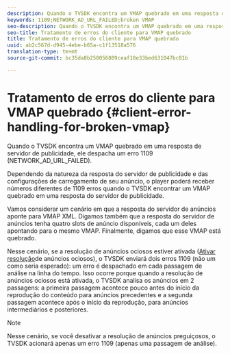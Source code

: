 ```yaml
---
description: Quando o TVSDK encontra um VMAP quebrado em uma resposta de servidor de publicidade, ele despacha um erro 1109 (NETWORK_AD_URL_FAILED).
keywords: 1109;NETWORK_AD_URL_FAILED;broken VMAP
seo-description: Quando o TVSDK encontra um VMAP quebrado em uma resposta de servidor de publicidade, ele despacha um erro 1109 (NETWORK_AD_URL_FAILED).
seo-title: Tratamento de erros do cliente para VMAP quebrado
title: Tratamento de erros do cliente para VMAP quebrado
uuid: ab2c567d-d945-4ebe-b65a-c1f13518a576
translation-type: tm+mt
source-git-commit: bc35da8b258056809ceaf18e33bed631047bc81b

---
```



# Tratamento de erros do cliente para VMAP quebrado {#client-error-handling-for-broken-vmap}

Quando o TVSDK encontra um VMAP quebrado em uma resposta de servidor de publicidade, ele despacha um erro 1109 (NETWORK_AD_URL_FAILED).

Dependendo da natureza da resposta do servidor de publicidade e das configurações de carregamento de seu anúncio, o player poderá receber números diferentes de 1109 erros quando o TVSDK encontrar um VMAP quebrado em uma resposta do servidor de publicidade.

Vamos considerar um cenário em que a resposta do servidor de anúncios aponte para VMAP XML. Digamos também que a resposta do servidor de anúncios tenha quatro slots de anúncio disponíveis, cada um deles apontando para o mesmo VMAP. Finalmente, digamos que esse VMAP está quebrado.

Nesse cenário, se a resolução de anúncios ociosos estiver ativada ([Ativar resolução](../../../../tvsdk-3x-android-prog/android-3x-advertising/ad-insertion/c-lazy-ad-resolving/t-enable-lazy-ad-resolving.md)de anúncios ociosos), o TVSDK enviará dois erros 1109 (não um como seria esperado): um erro é despachado em cada passagem de análise na linha do tempo. Isso ocorre porque quando a resolução de anúncios ociosos está ativada, o TVSDK analisa os anúncios em 2 passagens: a primeira passagem acontece pouco antes do início da reprodução do conteúdo para anúncios precedentes e a segunda passagem acontece após o início da reprodução, para anúncios intermediários e posteriores.

>[!NOTE]
>
>Nesse cenário, se você desativar a resolução de anúncios preguiçosos, o TVSDK acionará apenas um erro 1109 (apenas uma passagem de análise).
